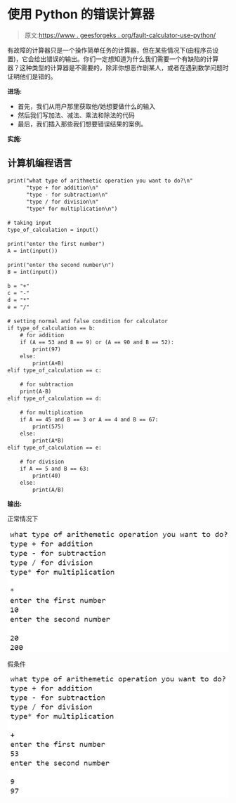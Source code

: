 # 使用 Python 的错误计算器

> 原文:[https://www . geesforgeks . org/fault-calculator-use-python/](https://www.geeksforgeeks.org/faulty-calculator-using-python/)

有故障的计算器只是一个操作简单任务的计算器，但在某些情况下(由程序员设置)，它会给出错误的输出。你们一定想知道为什么我们需要一个有缺陷的计算器？这种类型的计算器是不需要的，除非你想恶作剧某人，或者在遇到数学问题时证明他们是错的。

**进场:**

*   首先，我们从用户那里获取他/她想要做什么的输入
*   然后我们写加法、减法、乘法和除法的代码
*   最后，我们插入那些我们想要错误结果的案例。

**实施:**

## 计算机编程语言

```
print("what type of arithmetic operation you want to do?\n"
      "type + for addition\n"
      "type - for subtraction\n"
      "type / for division\n"
      "type* for multiplication\n")

# taking input
type_of_calculation = input()

print("enter the first number")
A = int(input())

print("enter the second number\n")
B = int(input())

b = "+"
c = "-"
d = "*"
e = "/"

# setting normal and false condition for calculator
if type_of_calculation == b:
    # for addition
    if (A == 53 and B == 9) or (A == 90 and B == 52):
        print(97)
    else:
        print(A+B)
elif type_of_calculation == c:

    # for subtraction
    print(A-B)
elif type_of_calculation == d:

    # for multiplication
    if A == 45 and B == 3 or A == 4 and B == 67:
        print(575)
    else:
        print(A*B)
elif type_of_calculation == e:

    # for division
    if A == 5 and B == 63:
        print(40)
    else:
        print(A/B)
```

**输出:**

正常情况下

![](img/6ccab6de4760966636e04d9df86805ca.png)

假条件

![](img/39f51e39ec1d709bb07705aad1624ac8.png)